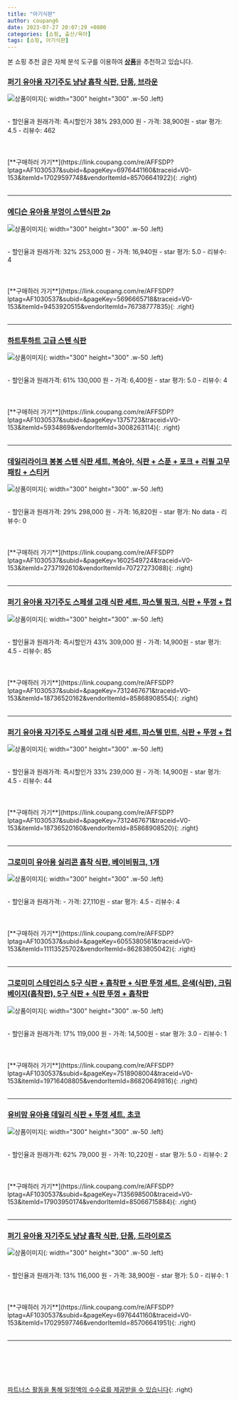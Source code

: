 ```yaml
---
title: "아기식판"
author: coupang6
date: 2023-07-27 20:07:29 +0800
categories: [쇼핑, 출산/육아]
tags: [쇼핑, 아기식판]
---
```


본 쇼핑 추천 글은 자체 분석 도구를 이용하여 [**상품**](https://link.coupang.com/a/bao1ui)을 추천하고 있습니다.

### [퍼기 유아용 자기주도 냥냥 흡착 식판, 단품, 브라운](https://link.coupang.com/re/AFFSDP?lptag=AF1030537&subid=&pageKey=6976441160&traceid=V0-153&itemId=17029597748&vendorItemId=85706641922)

![상품이미지](https://thumbnail9.coupangcdn.com/thumbnails/remote/230x230ex/image/vendor_inventory/37dd/645206c06d8c7cce1a2d6bfb05eaf7d2d5e0f407aa0d470ce84c0029bd11.jpg){: width="300" height="300" .w-50 .left}


<br>
- 할인율과 원래가격: 즉시할인가 38%  293,000   원
- 가격: 38,900원
- star 평가: 4.5
- 리뷰수: 462
<br>
<br>
<br>
<br>
[**구매하러 가기**](https://link.coupang.com/re/AFFSDP?lptag=AF1030537&subid=&pageKey=6976441160&traceid=V0-153&itemId=17029597748&vendorItemId=85706641922){: .right}
<br>
<br>

---

### [에디슨 유아용 부엉이 스텐식판 2p](https://link.coupang.com/re/AFFSDP?lptag=AF1030537&subid=&pageKey=5696665718&traceid=V0-153&itemId=9453920515&vendorItemId=76738777835)

![상품이미지](https://thumbnail9.coupangcdn.com/thumbnails/remote/230x230ex/image/retail/images/3671055137615193-3b94919a-bcec-4580-921b-2cee8f4b3049.jpg){: width="300" height="300" .w-50 .left}


<br>
- 할인율과 원래가격: 32%  253,000   원
- 가격: 16,940원
- star 평가: 5.0
- 리뷰수: 4
<br>
<br>
<br>
<br>
[**구매하러 가기**](https://link.coupang.com/re/AFFSDP?lptag=AF1030537&subid=&pageKey=5696665718&traceid=V0-153&itemId=9453920515&vendorItemId=76738777835){: .right}
<br>
<br>

---

### [하트투하트 고급 스텐 식판](https://link.coupang.com/re/AFFSDP?lptag=AF1030537&subid=&pageKey=1375723&traceid=V0-153&itemId=5934869&vendorItemId=3008263114)

![상품이미지](https://thumbnail6.coupangcdn.com/thumbnails/remote/230x230ex/image/product/image/vendoritem/2019/03/04/3008263114/42dc9714-c1d1-4e00-ae49-473073a76392.jpg){: width="300" height="300" .w-50 .left}


<br>
- 할인율과 원래가격: 61%  130,000   원
- 가격: 6,400원
- star 평가: 5.0
- 리뷰수: 4
<br>
<br>
<br>
<br>
[**구매하러 가기**](https://link.coupang.com/re/AFFSDP?lptag=AF1030537&subid=&pageKey=1375723&traceid=V0-153&itemId=5934869&vendorItemId=3008263114){: .right}
<br>
<br>

---

### [데일리라이크 봉봉 스텐 식판 세트, 복숭아, 식판 + 스푼 + 포크 +  리필 고무패킹 + 스티커](https://link.coupang.com/re/AFFSDP?lptag=AF1030537&subid=&pageKey=1602549724&traceid=V0-153&itemId=2737192610&vendorItemId=70727273088)

![상품이미지](https://thumbnail10.coupangcdn.com/thumbnails/remote/230x230ex/image/retail/images/2020/05/12/11/3/e0882011-2a7e-43f8-9567-26ca64e37f87.jpg){: width="300" height="300" .w-50 .left}


<br>
- 할인율과 원래가격: 29%  298,000   원
- 가격: 16,820원
- star 평가: No data
- 리뷰수: 0
<br>
<br>
<br>
<br>
[**구매하러 가기**](https://link.coupang.com/re/AFFSDP?lptag=AF1030537&subid=&pageKey=1602549724&traceid=V0-153&itemId=2737192610&vendorItemId=70727273088){: .right}
<br>
<br>

---

### [퍼기 유아용 자기주도 스페셜 고래 식판 세트, 파스텔 핑크, 식판 + 뚜껑 + 컵](https://link.coupang.com/re/AFFSDP?lptag=AF1030537&subid=&pageKey=7312467671&traceid=V0-153&itemId=18736520162&vendorItemId=85868908554)

![상품이미지](https://thumbnail9.coupangcdn.com/thumbnails/remote/230x230ex/image/rs_quotation_api/wbdghq0x/1591cf045f0b4107bc9174f8da280e69.jpg){: width="300" height="300" .w-50 .left}


<br>
- 할인율과 원래가격: 즉시할인가 43%  309,000   원
- 가격: 14,900원
- star 평가: 4.5
- 리뷰수: 85
<br>
<br>
<br>
<br>
[**구매하러 가기**](https://link.coupang.com/re/AFFSDP?lptag=AF1030537&subid=&pageKey=7312467671&traceid=V0-153&itemId=18736520162&vendorItemId=85868908554){: .right}
<br>
<br>

---

### [퍼기 유아용 자기주도 스페셜 고래 식판 세트, 파스텔 민트, 식판 + 뚜껑 + 컵](https://link.coupang.com/re/AFFSDP?lptag=AF1030537&subid=&pageKey=7312467671&traceid=V0-153&itemId=18736520160&vendorItemId=85868908520)

![상품이미지](https://thumbnail8.coupangcdn.com/thumbnails/remote/230x230ex/image/rs_quotation_api/iwoirzcy/3d8dcd63fab348618da3b62270952d99.jpg){: width="300" height="300" .w-50 .left}


<br>
- 할인율과 원래가격: 즉시할인가 33%  239,000   원
- 가격: 14,900원
- star 평가: 4.5
- 리뷰수: 44
<br>
<br>
<br>
<br>
[**구매하러 가기**](https://link.coupang.com/re/AFFSDP?lptag=AF1030537&subid=&pageKey=7312467671&traceid=V0-153&itemId=18736520160&vendorItemId=85868908520){: .right}
<br>
<br>

---

### [그로미미 유아용 실리콘 흡착 식판, 베이비핑크, 1개](https://link.coupang.com/re/AFFSDP?lptag=AF1030537&subid=&pageKey=6055380561&traceid=V0-153&itemId=11113525702&vendorItemId=86283805042)

![상품이미지](https://thumbnail7.coupangcdn.com/thumbnails/remote/230x230ex/image/retail/images/2023/06/15/14/1/bac2120b-3f09-46bc-8f97-159edf01182b.jpg){: width="300" height="300" .w-50 .left}


<br>
- 할인율과 원래가격: 
- 가격: 27,110원
- star 평가: 4.5
- 리뷰수: 4
<br>
<br>
<br>
<br>
[**구매하러 가기**](https://link.coupang.com/re/AFFSDP?lptag=AF1030537&subid=&pageKey=6055380561&traceid=V0-153&itemId=11113525702&vendorItemId=86283805042){: .right}
<br>
<br>

---

### [그로미미 스테인리스 5구 식판 + 흡착판 + 식판 뚜껑 세트, 은색(식판), 크림베이지(흡착판), 5구 식판 + 식판 뚜껑 + 흡착판](https://link.coupang.com/re/AFFSDP?lptag=AF1030537&subid=&pageKey=7518908004&traceid=V0-153&itemId=19716408805&vendorItemId=86820649816)

![상품이미지](https://thumbnail8.coupangcdn.com/thumbnails/remote/230x230ex/image/retail/images/2023/08/08/17/8/f7ba7493-a576-4c20-8a08-94230c9ebe68.jpg){: width="300" height="300" .w-50 .left}


<br>
- 할인율과 원래가격: 17%  119,000   원
- 가격: 14,500원
- star 평가: 3.0
- 리뷰수: 1
<br>
<br>
<br>
<br>
[**구매하러 가기**](https://link.coupang.com/re/AFFSDP?lptag=AF1030537&subid=&pageKey=7518908004&traceid=V0-153&itemId=19716408805&vendorItemId=86820649816){: .right}
<br>
<br>

---

### [유비맘 유아용 데일리 식판 + 뚜껑 세트, 초코](https://link.coupang.com/re/AFFSDP?lptag=AF1030537&subid=&pageKey=7135698500&traceid=V0-153&itemId=17903950174&vendorItemId=85066715884)

![상품이미지](https://thumbnail9.coupangcdn.com/thumbnails/remote/230x230ex/image/retail/images/2023/02/14/9/4/3eb0f843-19fd-4102-90d6-5549aaa69491.jpg){: width="300" height="300" .w-50 .left}


<br>
- 할인율과 원래가격: 62%  79,000   원
- 가격: 10,220원
- star 평가: 5.0
- 리뷰수: 2
<br>
<br>
<br>
<br>
[**구매하러 가기**](https://link.coupang.com/re/AFFSDP?lptag=AF1030537&subid=&pageKey=7135698500&traceid=V0-153&itemId=17903950174&vendorItemId=85066715884){: .right}
<br>
<br>

---

### [퍼기 유아용 자기주도 냥냥 흡착 식판, 단품, 드라이로즈](https://link.coupang.com/re/AFFSDP?lptag=AF1030537&subid=&pageKey=6976441160&traceid=V0-153&itemId=17029597746&vendorItemId=85706641951)

![상품이미지](https://thumbnail9.coupangcdn.com/thumbnails/remote/230x230ex/image/vendor_inventory/3a4e/029d235cd466e5889009bd1706c92e637c49d1a457341b55302733b7dc9a.jpg){: width="300" height="300" .w-50 .left}


<br>
- 할인율과 원래가격: 13%  116,000   원
- 가격: 38,900원
- star 평가: 5.0
- 리뷰수: 1
<br>
<br>
<br>
<br>
[**구매하러 가기**](https://link.coupang.com/re/AFFSDP?lptag=AF1030537&subid=&pageKey=6976441160&traceid=V0-153&itemId=17029597746&vendorItemId=85706641951){: .right}
<br>
<br>

---
<br><br><br><br><br> [파트너스 활동을 통해 일정액의 수수료를 제공받을 수 있습니다](https://link.coupang.com/a/bao1ui){: .right}